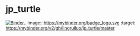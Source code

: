 # jp_turtle

[![Binder](https://mybinder.org/badge_logo.svg)](https://mybinder.org/v2/gh/lingruiluo/jp_turtle/master).. image:: https://mybinder.org/badge_logo.svg
 :target: https://mybinder.org/v2/gh/lingruiluo/jp_turtle/master
